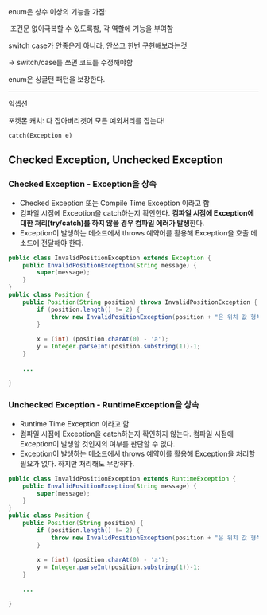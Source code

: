 enum은 상수 이상의 기능을 가짐:

​	조건문 없이극복할 수 있도록함, 각 역할에 기능을 부여함



switch case가 안좋은게 아니라, 안쓰고 한번 구현해보라는것

-> switch/case를 쓰면 코드를 수정해야함



enum은 싱글턴 패턴을 보장한다.



---

익셉션

포켓몬 캐치: 다 잡아버리겟어 모든 예외처리를 잡는다!

`catch(Exception e)`



## Checked Exception, Unchecked Exception

### Checked Exception - Exception을 상속

- Checked Exception 또는 Compile Time Exception 이라고 함
- 컴파일 시점에 Exception을 catch하는지 확인한다. **컴파일 시점에 Exception에 대한 처리(try/catch)를 하지 않을 경우 컴파일 에러가 발생**한다.
- Exception이 발생하는 메소드에서 throws 예약어를 활용해 Exception을 호출 메소드에 전달해야 한다.

```java
public class InvalidPositionException extends Exception {
    public InvalidPositionException(String message) {
        super(message);
    }
}
public class Position {   
    public Position(String position) throws InvalidPositionException {
        if (position.length() != 2) {
            throw new InvalidPositionException(position + "은 위치 값 형식에 맞지 않습니다.");
        }
        
        x = (int) (position.charAt(0) - 'a');
        y = Integer.parseInt(position.substring(1))-1;
    }
    
    ...

}
```

### Unchecked Exception - RuntimeException을 상속

- Runtime Time Exception 이라고 함
- 컴파일 시점에 Exception을 catch하는지 확인하지 않는다. 컴파일 시점에 Exception이 발생할 것인지의 여부를 판단할 수 없다.
- Exception이 발생하는 메소드에서 throws 예약어를 활용해 Exception을 처리할 필요가 없다. 하지만 처리해도 무방하다.

```java
public class InvalidPositionException extends RuntimeException {
    public InvalidPositionException(String message) {
        super(message);
    }
}
public class Position {   
    public Position(String position) {
        if (position.length() != 2) {
            throw new InvalidPositionException(position + "은 위치 값 형식에 맞지 않습니다.");
        }
        
        x = (int) (position.charAt(0) - 'a');
        y = Integer.parseInt(position.substring(1))-1;
    }
    
    ...

}
```